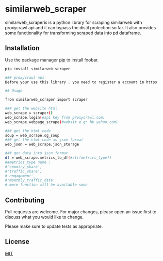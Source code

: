 # similarweb_scraper

similarweb_scraperis is a python library for scraping similarweb with proxycrawl api and it can bypass the distil protection so far. It also provides some functionality for transforming scraped data into pd dataframe.
   
## Installation

Use the package manager [pip](https://pip.pypa.io/en/stable/) to install foobar.

```bash
pip install similarweb-scraper

### proxycrawl api
Before your use this library , you need to register a account in https://proxycrawl.com/ and use the normal api key token instead of the javascript one. First 1000 requestes are free 

## Usage

from similarweb_scraper import scraper

### get the website html
web_scrape = scraper()
web_scrape.login(#api key from proxycrawl.com)
web_scrape.webpage_scrape(#websit e.g: hk.yahoo.com)

### get the html code
soup = web_scrape.og_soup
### get the html code as json format
web_json = web_scrape.json_storage

### get data into json format
df = web_scrape.metrics_to_df(#str(metrics_type))
##metrics_type name :
#'country_share',
#'traffic_share',
# engagement',
#'monthly_traffic_data'
# more function will be available soon
```

## Contributing
Pull requests are welcome. For major changes, please open an issue first to discuss what you would like to change.

Please make sure to update tests as appropriate.

## License
[MIT](https://choosealicense.com/licenses/mit/)
